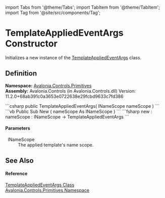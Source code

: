 import Tabs from '@theme/Tabs'; 
import TabItem from '@theme/TabItem'; 
import Tag from '@site/src/components/Tag'; 

# TemplateAppliedEventArgs Constructor


Initializes a new instance of the <a href="T_Avalonia_Controls_Primitives_TemplateAppliedEventArgs">TemplateAppliedEventArgs</a> class.



## Definition
**Namespace:** <a href="N_Avalonia_Controls_Primitives">Avalonia.Controls.Primitives</a>  
**Assembly:** Avalonia.Controls (in Avalonia.Controls.dll) Version: 11.2.0+68ab391c0a3653e0722638e29fcbd9633c7fd386

<Tabs groupId="api-code-preview">
<TabItem value="csharp" label="C#">
```csharp
public TemplateAppliedEventArgs(
	INameScope nameScope
)
```
</TabItem>
<TabItem value="vb" label="VB">
```vb
Public Sub New ( 
	nameScope As INameScope
)
```
</TabItem>
<TabItem value="fsharp" label="F#">
```fsharp
new : 
        nameScope : INameScope -> TemplateAppliedEventArgs
```
</TabItem>
</Tabs>



#### Parameters
<dl><dt>  INameScope</dt><dd>The applied template's name scope.</dd></dl>

## See Also


#### Reference
<a href="T_Avalonia_Controls_Primitives_TemplateAppliedEventArgs">TemplateAppliedEventArgs Class</a>  
<a href="N_Avalonia_Controls_Primitives">Avalonia.Controls.Primitives Namespace</a>  
